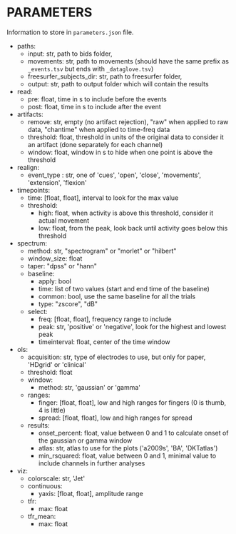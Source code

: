 # PARAMETERS
Information to store in `parameters.json` file.


  - paths:
    - input: str, path to bids folder,
    - movements: str, path to movements (should have the same prefix as `_events.tsv` but ends with `_dataglove.tsv`)
    - freesurfer_subjects_dir: str, path to freesurfer folder,
    - output: str, path to output folder which will contain the results
  - read:
    - pre: float, time in s to include before the events
    - post: float, time in s to include after the event
  - artifacts:
    - remove: str, empty (no artifact rejection), "raw" when applied to raw data, "chantime" when applied to time-freq data
    - threshold: float, threshold in units of the original data to consider it an artifact (done separately for each channel)
    - window: float, window in s to hide when one point is above the threshold
  - realign:
    - event_type : str, one of 'cues', 'open', 'close', 'movements', 'extension', 'flexion'
  - timepoints:
    - time: [float, float], interval to look for the max value
    - threshold:
      - high: float, when activity is above this threshold, consider it actual movement
      - low: float, from the peak, look back until activity goes below this threshold
  - spectrum:
    - method: str, "spectrogram" or "morlet" or "hilbert"
    - window_size: float
    - taper: "dpss" or "hann"
    - baseline:
      - apply: bool
      - time: list of two values (start and end time of the baseline)
      - common: bool, use the same baseline for all the trials
      - type: "zscore", "dB"
    - select:
      - freq: [float, float], frequency range to include
      - peak: str, 'positive' or 'negative', look for the highest and lowest peak
      - timeinterval: float, center of the time window
  - ols:
    - acquisition: str, type of electrodes to use, but only for paper, 'HDgrid' or 'clinical' 
    - threshold: float
    - window:
      - method: str, 'gaussian' or 'gamma'
    - ranges:
      - finger: [float, float], low and high ranges for fingers (0 is thumb, 4 is little)
      - spread: [float, float], low and high ranges for spread
    - results:
      - onset_percent: float, value between 0 and 1 to calculate onset of the gaussian or gamma window
      - atlas: str, atlas to use for the plots ('a2009s', 'BA', 'DKTatlas')
      - min_rsquared: float, value between 0 and 1, minimal value to include channels in further analyses
  - viz:
    - colorscale: str, 'Jet'
    - continuous:
      - yaxis: [float, float], amplitude range
    - tfr:
      - max: float
    - tfr_mean:
      - max: float

